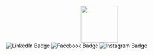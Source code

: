 <div id="header" align="center">
  <img src="https://media.giphy.com/media/M9gbBd9nbDrOTu1Mqx/giphy.gif" width="100"/>
</div>

<div id="badges">
  <img src="https://img.shields.io/badge/LinkedIn-blue?style=for-the-badge&logo=linkedin&logoColor=white" alt="LinkedIn Badge"/>
  <img src="https://img.shields.io/badge/Facebook-red?style=for-the-badge&logo=facebook&logoColor=white" alt="Facebook Badge"/>
  <img src="https://img.shields.io/badge/Intagram-blue?style=for-the-badge&logo=instagram&logoColor=white" alt="Instagram Badge"/>
</div>